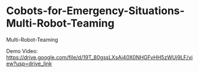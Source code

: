 # Cobots-for-Emergency-Situations-Multi-Robot-Teaming
Multi-Robot-Teaming

Demo Video:
https://drive.google.com/file/d/19T_80gssLXsAj40X0NHGFvHH5zWUj9LF/view?usp=drive_link
